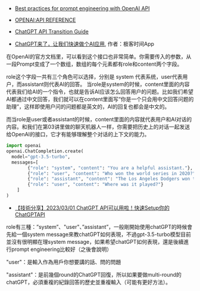 # 


* [Best practices for prompt engineering with OpenAI API](https://help.openai.com/en/articles/6654000-best-practices-for-prompt-engineering-with-openai-api)
* [OPENAI:API REFERENCE](https://platform.openai.com/docs/api-reference/introduction)
* [ChatGPT API Transition Guide](https://help.openai.com/en/articles/7042661-chatgpt-api-transition-guide)


* [ChatGPT来了，让我们快速做个AI应用](https://juejin.cn/post/7215424831209750589), 作者：极客时间App

在OpenAI的官方文档里，可以看到这个接口也非常简单。你需要传入的参数，从一段Prompt变成了一个数组，数组的每个元素都有role和content两个字段。

role这个字段一共有三个角色可以选择，分别是 system 代表系统，user代表用户，而assistant则代表AI的回答。
当role是system的时候，content里面的内容代表我们给AI的一个指令，也就是告诉AI应该怎么回答用户的问题。比如我们希望AI都通过中文回答，我们就可以在content里面写“你是一个只会用中文回答问题的助理”，这样即使用户问的问题都是英文的，AI的回复也都会是中文的。

而当role是user或者assistant的时候，content里面的内容就代表用户和AI对话的内容。和我们在第03讲里做的聊天机器人一样，你需要把历史上的对话一起发送给OpenAI的接口，它才有能够理解整个对话的上下文的能力。


```py
import openai
openai.ChatCompletion.create(
  model="gpt-3.5-turbo",
  messages=[
        {"role": "system", "content": "You are a helpful assistant."},
        {"role": "user", "content": "Who won the world series in 2020?"},
        {"role": "assistant", "content": "The Los Angeles Dodgers won the World Series in 2020."},
        {"role": "user", "content": "Where was it played?"}
    ]
)
```


* [【技術分享】2023/03/01 ChatGPT API可以用啦！快速Setup你的ChatGPTAPI](https://axk51013.medium.com/%E6%8A%80%E8%A1%93%E5%88%86%E4%BA%AB-2023-03-01-chatgpt-api%E5%8F%AF%E4%BB%A5%E7%94%A8%E5%95%A6-2435b6d23bbd)

role有三種：”system”、"user"、”assistant”，一般剛開始使用chatGPT的時候會先給一個system message來教chatGPT如何表現，不過gpt-3.5-turbo模型目前並沒有很明顯在理system message，如果希望chatGPT如何表現，還是後續進行prompt engineering比較好（之後會說明）

"user"：是輸入作為用戶你想要講的話、問的問題

"assistant"：是前幾個round的ChatGPT回復，所以如果要做multi-round的chatGPT，必須重複的紀錄回答的歷史並重複輸入（可能有更好方法）。